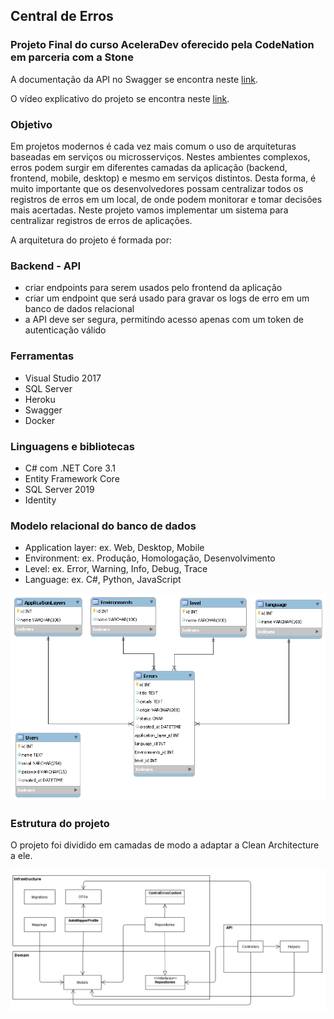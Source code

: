 ## Central de Erros 
### Projeto Final do curso AceleraDev oferecido pela CodeNation em parceria com a Stone



A documentação da API no Swagger se encontra neste [link](http://central-de-erros-api-anderson.herokuapp.com/swagger/index.html).

O vídeo explicativo do projeto se encontra neste [link](https://www.youtube.com/watch?v=Gyf4lKfvRmA).

### Objetivo

Em projetos modernos é cada vez mais comum o uso de arquiteturas baseadas em serviços ou microsserviços. Nestes ambientes complexos, erros podem surgir em diferentes camadas da aplicação (backend, frontend, mobile, desktop) e mesmo em serviços distintos. Desta forma, é muito importante que os desenvolvedores possam centralizar todos os registros de erros em um local, de onde podem monitorar e tomar decisões mais acertadas. Neste projeto vamos implementar um sistema para centralizar registros de erros de aplicações.

A arquitetura do projeto é formada por:

### Backend - API
- criar endpoints para serem usados pelo frontend da aplicação
- criar um endpoint que será usado para gravar os logs de erro em um banco de dados relacional
- a API deve ser segura, permitindo acesso apenas com um token de autenticação válido

### Ferramentas 
- Visual Studio 2017
- SQL Server 
- Heroku
- Swagger
- Docker

### Linguagens e bibliotecas

- C# com .NET Core 3.1
- Entity Framework Core
- SQL Server 2019
- Identity

### Modelo relacional do banco de dados

- Application layer: ex. Web, Desktop, Mobile
- Environment: ex. Produção, Homologação, Desenvolvimento
- Level: ex. Error, Warning, Info, Debug, Trace
- Language: ex. C#, Python, JavaScript

!["Modelo relacional do banco de dados"](https://github.com/andersonmendrot/central-erros-codenation/blob/master/modelo_relacional_db.png)


### Estrutura do projeto

O projeto foi dividido em camadas de modo a adaptar a Clean Architecture a ele.

!["Estrutura do projeto"](https://github.com/andersonmendrot/central-erros-codenation/blob/master/diagrama_projeto.png)



